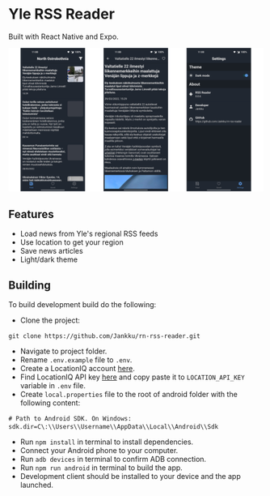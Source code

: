 # Yle RSS Reader

Built with React Native and Expo.

![Screenshots](screenshots.png)

## Features

- Load news from Yle's regional RSS feeds
- Use location to get your region
- Save news articles
- Light/dark theme


## Building

To build development build do the following:

- Clone the project:
```
git clone https://github.com/Jankku/rn-rss-reader.git
```
- Navigate to project folder.
- Rename `.env.example` file to `.env`.
- Create a LocationIQ account [here](https://locationiq.com/).
- Find LocationIQ API key [here](https://my.locationiq.com/dashboard#accesstoken) and copy paste it to `LOCATION_API_KEY` variable in `.env` file.
- Create `local.properties` file to the root of android folder with the following content:
```
# Path to Android SDK. On Windows:
sdk.dir=C\:\\Users\\Username\\AppData\\Local\\Android\\Sdk
```
- Run `npm install` in terminal to install dependencies.
- Connect your Android phone to your computer.
- Run `adb devices` in terminal to confirm ADB connection.
- Run `npm run android` in terminal to build the app.
- Development client should be installed to your device and the app launched.
